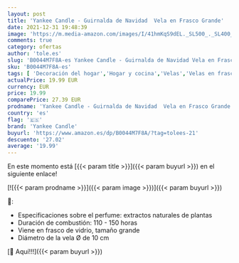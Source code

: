 ```yaml
---
layout: post
title: 'Yankee Candle - Guirnalda de Navidad  Vela en Frasco Grande'
date: 2021-12-31 19:48:39
image: 'https://m.media-amazon.com/images/I/41hmKqS9dEL._SL500_._SL400_.jpg'
comments: true
category: ofertas
author: 'tole.es'
slug: 'B0044M7F8A-es Yankee Candle - Guirnalda de Navidad Vela en Frasco Grande'
sku: 'B0044M7F8A-es'
tags: [ 'Decoración del hogar','Hogar y cocina','Velas','Velas en frasco','Velas y candelabros','navidad','yankee candle', ]
actualPrice: 19.99 EUR
currency: EUR
price: 19.99
comparePrice: 27.39 EUR
prodname: 'Yankee Candle - Guirnalda de Navidad  Vela en Frasco Grande'
country: 'es'
flag: '🇪🇸'
brand: 'Yankee Candle'
buyurl: 'https://www.amazon.es/dp/B0044M7F8A/?tag=tolees-21'
descuento: '27.02'
average: '19.99'
---
```


En este momento está [{{< param title >}}]({{< param buyurl >}}) en el siguiente enlace!

[![{{< param prodname >}}]({{< param image >}})]({{< param buyurl >}})

🔎:

- Especificaciones sobre el perfume: extractos naturales de plantas
- Duración de combustión: 110 - 150 horas
- Viene en frasco de vidrio, tamaño grande
- Diámetro de la vela Ø de 10 cm

[🛒 Aquí!!!]({{< param buyurl >}})
